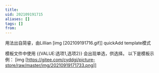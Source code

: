 ```yaml
---
title: 
uid: 202109191715
aliases: []
tags: []
from: 
---
```

用法出自简睿，由Lillian
[img [202109191716.gif]]
quickAdd template模式

模板文件中使用 {{VALUE:选项1,选项2}} 会出现单选，供选择。
以下是模板示例：
[img [https://gitee.com/cyddgi/picture-store/raw/master/img/20210919171733.png]]